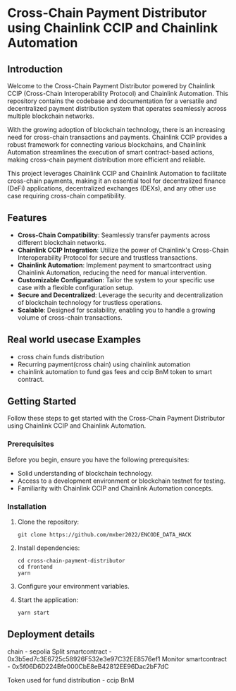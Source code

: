# Cross-Chain Payment Distributor using Chainlink CCIP and Chainlink Automation


## Introduction

Welcome to the Cross-Chain Payment Distributor powered by Chainlink CCIP (Cross-Chain Interoperability Protocol) and Chainlink Automation. This repository contains the codebase and documentation for a versatile and decentralized payment distribution system that operates seamlessly across multiple blockchain networks.

With the growing adoption of blockchain technology, there is an increasing need for cross-chain transactions and payments. Chainlink CCIP provides a robust framework for connecting various blockchains, and Chainlink Automation streamlines the execution of smart contract-based actions, making cross-chain payment distribution more efficient and reliable.

This project leverages Chainlink CCIP and Chainlink Automation to facilitate cross-chain payments, making it an essential tool for decentralized finance (DeFi) applications, decentralized exchanges (DEXs), and any other use case requiring cross-chain compatibility.

## Features

- **Cross-Chain Compatibility**: Seamlessly transfer payments across different blockchain networks.
- **Chainlink CCIP Integration**: Utilize the power of Chainlink's Cross-Chain Interoperability Protocol for secure and trustless transactions.
- **Chainlink Automation**: Implement payment to smartcontract using Chainlink Automation, reducing the need for manual intervention.
- **Customizable Configuration**: Tailor the system to your specific use case with a flexible configuration setup.
- **Secure and Decentralized**: Leverage the security and decentralization of blockchain technology for trustless operations.
- **Scalable**: Designed for scalability, enabling you to handle a growing volume of cross-chain transactions.

## Real world usecase Examples

- cross chain funds distribution
- Recurring payment(cross chain) using chainlink automation
- chainlink automation to fund gas fees and ccip BnM token to smart contract.


## Getting Started

Follow these steps to get started with the Cross-Chain Payment Distributor using Chainlink CCIP and Chainlink Automation.

### Prerequisites

Before you begin, ensure you have the following prerequisites:

- Solid understanding of blockchain technology.
- Access to a development environment or blockchain testnet for testing.
- Familiarity with Chainlink CCIP and Chainlink Automation concepts.

### Installation

1. Clone the repository:

   ```shell
   git clone https://github.com/mxber2022/ENCODE_DATA_HACK
   ```

2. Install dependencies:

   ```shell
   cd cross-chain-payment-distributor
   cd frontend
   yarn
   ```

3. Configure your environment variables.

4. Start the application:

   ```shell
   yarn start
   ```


## Deployment details

chain - sepolia
Split smartcontract - 0x3b5ed7c3E6725c58926F532e3e97C32EE8576ef1
Monitor smartcontract - 0x5f06D6D224Bfe000CbE8eB42812EE96Dac2bF7dC

Token used for fund distribution - ccip BnM